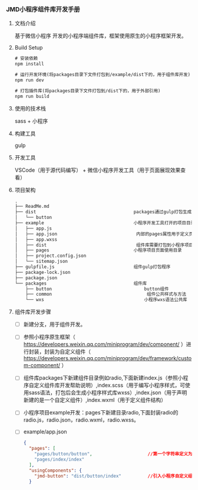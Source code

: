 
### JMD小程序组件库开发手册

1. 文档介绍

   基于微信小程序 开发的小程序端组件库，框架使用原生的小程序框架开发。

2. Build Setup

   ```xml
   # 安装依赖
   npm install
   
   # 运行开发环境(将packages目录下文件打包到/example/dist下的，用于组件库开发)
   npm run dev
   
   # 打包插件库(将packages目录下文件打包到/dist下的，用于外部引用)
   npm run build
   
   ```

3. 使用的技术栈

   sass + 小程序

4. 构建工具

   gulp

5. 开发工具

   VSCode（用于源代码编写） + 微信小程序开发工具（用于页面展现效果查看）

6. 项目架构

   ```html
   .
   ├── ReadMe.md
   ├── dist										packages通过gulp打包生成组件库，用于外部项目引入。
   │   └── button
   ├── example								    小程序开发工具打开的项目目录，用于组件库调用实例以及组件库测试操作
   │   ├── app.js
   │   ├── app.json								 内部的pages属性用于定义页面，开发哪个页面最好将其放在第一位，工具会默认设置第一个为初始化页面
   │   ├── app.wxss
   │   ├── dist									 组件库需要打包到小程序项目内使用。使用npm run dev 生成。
   │   ├── pages						        小程序项目页面使用目录
   │   ├── project.config.json
   │   └── sitemap.json
   ├── gulpfile.js					            组件gulp打包程序
   ├── package-lock.json
   ├── package.json
   └── packages									组件库
       ├── button									button组件
       ├── common									 组件公共样式与方法
       └── wxs										小程序wxs语法公共库
   ```

7. 组件库开发步骤

   - [ ] 新建分支，用于组件开发。

   - [ ] 参照小程序原生框架（ https://developers.weixin.qq.com/miniprogram/dev/component/ ）进行封装，封装为自定义组件（ https://developers.weixin.qq.com/miniprogram/dev/framework/custom-component/ ）

   - [ ] 组件库packages下新建组件目录例如radio,下面新建index.js（参照小程序自定义组件库开发帮助说明）,index.scss（用于编写小程序样式，可使用sass语法，打包后会生成小程序样式库wxss）,index.json（用于声明新建的是一个自定义组件）,index.wxml（用于定义组件结构）

   - [ ] 小程序项目example开发：pages下新建目录radio,下面封装radio的radio.js，radio.json，radio.wxml，radio.wxss。

   - [ ] example/app.json   

     ```json
     {
       "pages": [
         "pages/button/button",						//第一个字符串定义为自己要开发的组件，这样可以避免更改源码后热编译，小程序开发工具页面定义到首页。
         "pages/index/index"
       ],
       "usingComponents": {
         "jmd-button": "dist/button/index"			//引入小程序自定义组件库，即打包后开发的工具组件库
       }
     ```

